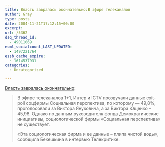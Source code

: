 ```yaml
---
title: Власть завралась окончательно:В эфире телеканалов
author: Gray
type: posts
date: 2004-11-21T17:12:15+00:00
excerpt:
url: /5362
dsq_thread_id:
  - 49011069
esml_socialcount_LAST_UPDATED:
  - 1497221764
essb_cache_expire:
  - 1614537931
categories:
  - Uncategorized

---
```








<a href="http://www.korrespondent.net/main/107238" target="_blank">Власть завралась окончательно</a>:

> В эфире телеканалов 1+1, Интер и ICTV прозвучали данные exit-poll соцфирмы Социальная перспектива, по которому &#8212; 49,8%, проголосовали за Виктора Януковича, а за Виктора Ющенко &#8211; 45,98. Однако по данным руководителя фонда Демократические инициативы, социологической фирмы &#171;Социальная перспектива&#187; не существует.
> 
> &#171;Эта социологическая фирма и ее данные &#8211; плипа чистой воды&#187;, сообщила Бекешкина в интервью Телекритике.